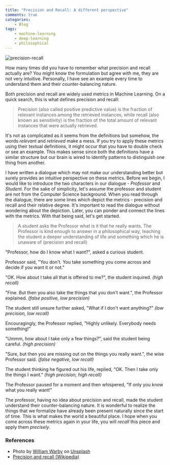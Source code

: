 ```yaml
---
title: "Precision and Recall: A different perspective"
comments: true
categories:
    - Blog
tags: 
    - machine-learning
    - deep-learning
    - philosophical
---
```

![precision-recall](https://images.unsplash.com/photo-1550985543-49bee3167284?ixlib=rb-1.2.1&auto=format&fit=crop&w=1267&q=80)

How many times did you have to remember what precision and recall actually are? You might know the formulation but agree with me, they are not very intuitive. Personally, I have see an example every time to understand them and their counter-balancing nature.

<!--more-->

Both precision and recall are widely used metrics in Machine Learning. On a quick search, this is what defines precision and recall:

> Precision (also called positive predictive value) is the fraction of relevant instances among the retrieved instances, while recall (also known as sensitivity) is the fraction of the total amount of relevant instances that were actually retrieved.

It's not as complicated as it seems from the definitions but somehow, the words *relevant* and *retrieved* make a mess. If you try to apply these metrics using their textual definitions, it might occur that you have to double check or see an example. This makes sense since both the definitions have a similar structure but our brain is wired to identify patterns to distinguish one thing from another.

I have written a dialogue which may not make our understanding better but surely provides an intuitive perspective on these metrics. Before we begin, I would like to introduce the two characters in our dialogue - *Professor* and *Student*. For the sake of simplicity, let's assume the professor and student are not from the Computer Science background. When you read through the dialogue, there are some lines which depict the metrics - precision and recall and their relative degree. It's important to read the dialogue without wondering about the depiction. Later, you can ponder and connect the lines with the metrics. With that being said, let's get started.

> A student asks the Professor what is it that he really wants. The Professor is kind enough to answer in a philosophical way, teaching the student a deeper understanding of life and something which he is unaware of (precision and recall)

"Professor, how do I know what I want?", asked a curious student.

Professor said, "You don't. You take something you come across and decide if you want it or not."

"OK. How about I take all that is offered to me?", the student inquired. *(high recall)* 

"Fine. But then you also take the things that you don't want.", the Professor explained. *(false positive, low precision)*

The student still unsure further asked, "What if I don't want anything?" *(low precision, low recall)*

Encouragingly, the Professor replied, "Highly unlikely. Everybody needs something!"

"Ummm, how about I take only a few things?", said the student being careful. *(high precision)*

"Sure, but then you are missing out on the things you really want.", the wise Professor said. *(false negative, low recall)*

The student thinking he figured out his life, replied, "OK. Then I take only the things I want." *(high precision, high recall)*

The Professor paused for a moment and then whispered, "If only you know what you really want!"

The professor, having no idea about precision and recall, made the student understand their counter-balancing nature. It is wonderful to realize the things that we formalize have already been present naturally since the start of time. This is what makes the world a beautiful place. I hope when you come across these metrics again in your life, you will *recall* this piece and apply them *precisely*.

### References
* Photo by [William Warby](https://unsplash.com/@wwarby) on [Unsplash](https://unsplash.com/)
* [Precision and recall (Wikipedia)](https://en.wikipedia.org/wiki/Precision_and_recall)